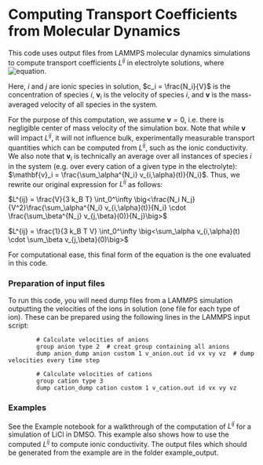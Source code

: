 # Computing Transport Coefficients from Molecular Dynamics

This code uses output files from LAMMPS molecular dynamics simulations to compute transport coefficients $L^{ij}$ in electrolyte solutions, where ![equation](http://www.sciweavers.org/upload/Tex2Img_1578524990/render.png).

Here, $i$ and $j$ are ionic species in solution, $c_i = \frac{N_i}{V}$ is the concentration of species $i$, $\mathbf{v}_i$ is the velocity of species $i$, and $\mathbf{v}$ is the mass-averaged velocity of all species in the system.

For the purpose of this computation, we assume $\mathbf{v} = 0$, i.e. there is negligible center of mass velocity of the simulation box. Note that while $\mathbf{v}$ will impact $L^{ij}$, it will not influence bulk, experimentally measurable transport quantities which can be computed from $L^{ij}$, such as the ionic conductivity. We also note that $\mathbf{v}_i$ is technically an average over all instances of species $i$ in the system (e.g. over every cation of a given type in the electrolyte): $\mathbf{v}_i = \frac{\sum_\alpha^{N_i} v_{i,\alpha}(t)}{N_i}$. Thus, we rewrite our original expression for $L^{ij}$ as follows:

$L^{ij} = \frac{V}{3 k_B T} \int_0^\infty \big<\frac{N_i N_j}{V^2}\frac{\sum_\alpha^{N_i} v_{i,\alpha}(t)}{N_i} \cdot \frac{\sum_\beta^{N_j} v_{j,\beta}(0)}{N_j}\big>$

$L^{ij} = \frac{1}{3 k_B T V} \int_0^\infty \big<\sum_\alpha v_{i,\alpha}(t) \cdot \sum_\beta v_{j,\beta}(0)\big>$

For computational ease, this final form of the equation is the one evaluated in this code.

### Preparation of input files

To run this code, you will need dump files from a LAMMPS simulation outputting the velocities of the ions in solution (one file for each type of ion). These can be prepared using the following lines in the LAMMPS input script:

            # Calculate velocities of anions
            group anion type 2  # creat group containing all anions
            dump anion_dump anion custom 1 v_anion.out id vx vy vz  # dump velocities every time step

            # Calculate velocities of cations
            group cation type 3
            dump cation_dump cation custom 1 v_cation.out id vx vy vz

### Examples

See the Example notebook for a walkthrough of the computation of $L^{ij}$ for a simulation of LiCl in DMSO. This example also shows how to use the computed $L^{ij}$ to compute ionic conductivity. The output files which should be generated from the example are in the folder example_output.
